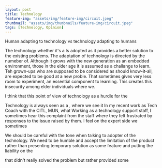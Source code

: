 ```yaml
---
layout: post
title: Technology 
feature-img: "assets/img/feature-img/circuit.jpeg"
thumbnail: "assets/img/thumbnails/feature-img/circuit.jpeg"
tags: [Technology, Opinion]
---
```

Human adapting to technology vs technology adapting to humans

The technology whether it's a 
Is adopted as it provides a better solution to the existing problems. The adaptation of technology is directed by the numeber of. Although it grows with the new
generation as an embedded environment, those in the elder age it is assumed as a challange to learn. Teh grown-ups who are supposed to be considered as should know-it-all,
are expected to be good at a new proble. That sometimes gives very less room to experiment, an essential component to learning. This creates this insecurity among elder 
individuals where we.

I think that this point of view of technology as a hurdle for the 

Technology is always seen as a , where we see it 
In my recent work as Tech Coach with the CITL, MUN, what 
Working as a technology support staff, I sometimes hear this complaint from the staff where they felt frustrated by responses to the issue raised by them. 
I feel on the expert side we sometimes 

We should be careful with the tone when talking to adopter of the technology. We need to be humble and accept the limitation of the product rather than presenting 
temporary solution as some feature and putting the liability on the 

that didn't really solved the problem but rather
provided some 
